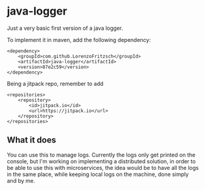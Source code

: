 <h1>java-logger</h1>
Just a very basic first version of a java logger.

To implement it in maven, add the following dependency:

```
<dependency>
	<groupId>com.github.LorenzoFritzsch</groupId>
	<artifactId>java-logger</artifactId>
	<version>87e2c59</version>
</dependency>
```

Being a jitpack repo, remember to add

```
<repositories>
	<repository>
		<id>jitpack.io</id>
		<url>https://jitpack.io</url>
	</repository>
</repositories>
```


<h2>What it does</h2>
You can use this to manage logs. Currently the logs only get printed on the console, but I'm working on implementing a distributed solution, in order to be able to use this with microservices, the idea would be to have all the logs in the same place, while keeping local logs on the machine, done simply and by me.
